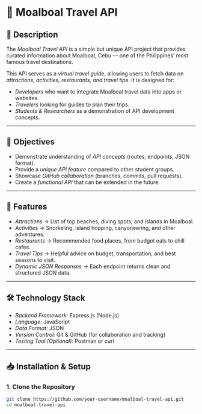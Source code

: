 # 🌴 Moalboal Travel API

## 📌 Description
The *Moalboal Travel API* is a simple but unique API project that provides curated information about Moalboal, Cebu — one of the Philippines’ most famous travel destinations.  

This API serves as a *virtual travel guide*, allowing users to fetch data on *attractions, activities, restaurants, and travel tips*. It is designed for:
- *Developers* who want to integrate Moalboal travel data into apps or websites.  
- *Travelers* looking for guides to plan their trips.  
- *Students & Researchers* as a demonstration of API development concepts.  

---

## 🎯 Objectives
- Demonstrate understanding of *API concepts* (routes, endpoints, JSON format).  
- Provide a *unique API feature* compared to other student groups.  
- Showcase *GitHub collaboration* (branches, commits, pull requests).  
- Create a *functional API* that can be extended in the future.  

---

## 🚀 Features
- *Attractions* → List of top beaches, diving spots, and islands in Moalboal.  
- *Activities* → Snorkeling, island hopping, canyoneering, and other adventures.  
- *Restaurants* → Recommended food places, from budget eats to chill cafes.  
- *Travel Tips* → Helpful advice on budget, transportation, and best seasons to visit.  
- *Dynamic JSON Responses* → Each endpoint returns clean and structured JSON data.  

---

## 🛠️ Technology Stack
- *Backend Framework:* Express.js (Node.js)  
- *Language:* JavaScript  
- *Data Format:* JSON  
- *Version Control:* Git & GitHub (for collaboration and tracking)  
- *Testing Tool (Optional):* Postman or curl  

---

## 📥 Installation & Setup

### 1. Clone the Repository
```bash
git clone https://github.com/your-username/moalboal-travel-api.git
cd moalboal-travel-api
